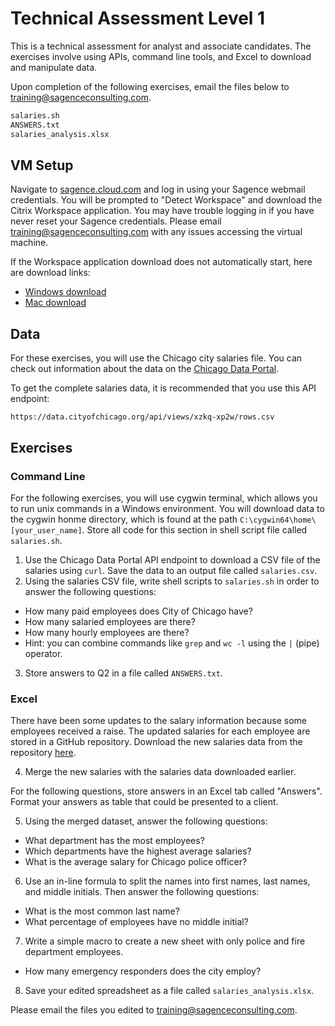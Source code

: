 # Technical Assessment Level 1
This is a technical assessment for analyst and associate candidates.
The exercises involve using APIs, command line tools, and Excel to download and manipulate data.

Upon completion of the following exercises, email the files below to [training@sagenceconsulting.com](mailto:training@sagenceconsulting.com).
```bash
salaries.sh
ANSWERS.txt
salaries_analysis.xlsx
```

## VM Setup
Navigate to [sagence.cloud.com](sagence.cloud.com) and log in using your Sagence webmail credentials. You will be prompted to "Detect Workspace" and download the Citrix Workspace application. You may have trouble logging in if you have never reset your Sagence credentials. Please email [training@sagenceconsulting.com](mailto:training@sagenceconsulting.com) with any issues accessing the virtual machine. 

If the Workspace application download does not automatically start, here are download links: 
  * [Windows download](https://www.citrix.com/downloads/workspace-app/windows/workspace-app-for-windows-latest.html)
  * [Mac download](https://www.citrix.com/downloads/workspace-app/mac/workspace-app-for-mac-latest.html)

## Data

For these exercises, you will use the Chicago city salaries file.
You can check out information about the data on the [Chicago Data Portal](https://data.cityofchicago.org/Administration-Finance/Current-Employee-Names-Salaries-and-Position-Title/xzkq-xp2w).

To get the complete salaries data, it is recommended that you use this API endpoint:
```
https://data.cityofchicago.org/api/views/xzkq-xp2w/rows.csv
```

## Exercises

### Command Line
For the following exercises, you will use cygwin terminal, which allows you to run unix commands in a Windows environment. You will download data to the cygwin honme directory, which is found at the path `C:\cygwin64\home\[your_user_name]`. Store all code for this section in shell script file called `salaries.sh`.

1. Use the Chicago Data Portal API endpoint to download a CSV file of the salaries using `curl`. Save the data to an output file called `salaries.csv`.
2. Using the salaries CSV file, write shell scripts to `salaries.sh` in order to answer the following questions:
  * How many paid employees does City of Chicago have?
  * How many salaried employees are there?
  * How many hourly employees are there?
  * Hint: you can combine commands like `grep` and `wc -l` using the `|` (pipe) operator. 
3. Store answers to Q2 in a file called `ANSWERS.txt`.

### Excel
There have been some updates to the salary information because some employees received a raise. The updated salaries for each employee are stored in a GitHub repository. Download the new salaries data from the repository [here](https://github.com/sagencetraining/assessment_level_one).

4. Merge the new salaries with the salaries data downloaded earlier.

For the following questions, store answers in an Excel tab called "Answers". Format your answers as table that could be presented to a client.

5. Using the merged dataset, answer the following questions:
  * What department has the most employees?
  * Which departments have the highest average salaries?
  * What is the average salary for Chicago police officer?
6. Use an in-line formula to split the names into first names, last names, and middle initials. Then answer the following questions:
  * What is the most common last name?
  * What percentage of employees have no middle initial?
7. Write a simple macro to create a new sheet with only police and fire department employees.
  * How many emergency responders does the city employ?
8. Save your edited spreadsheet as a file called `salaries_analysis.xlsx`.

Please email the files you edited to [training@sagenceconsulting.com](mailto:training@sagenceconsulting.com).
